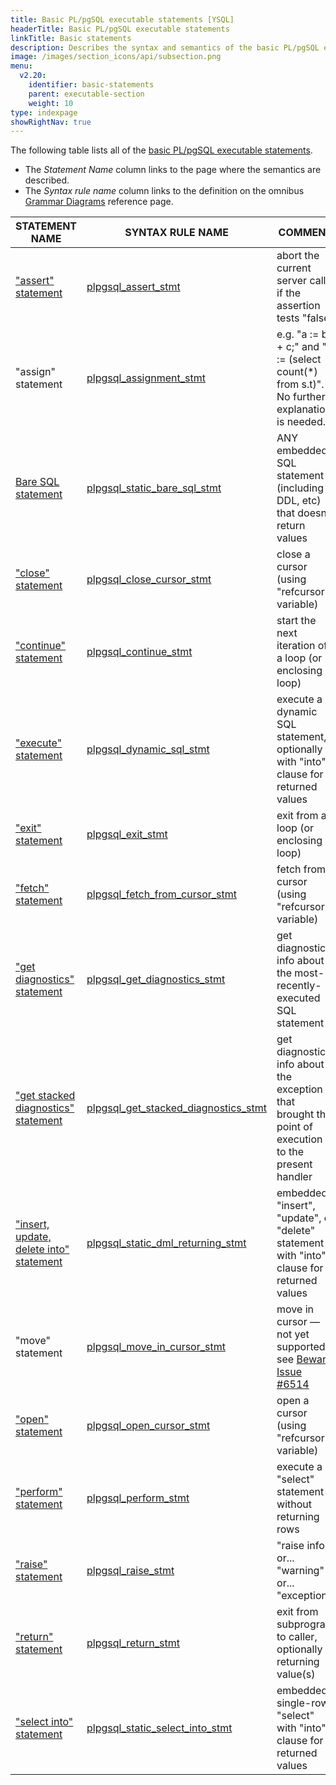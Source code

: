 ```yaml
---
title: Basic PL/pgSQL executable statements [YSQL]
headerTitle: Basic PL/pgSQL executable statements
linkTitle: Basic statements
description: Describes the syntax and semantics of the basic PL/pgSQL executable statements. [YSQL]
image: /images/section_icons/api/subsection.png
menu:
  v2.20:
    identifier: basic-statements
    parent: executable-section
    weight: 10
type: indexpage
showRightNav: true
---
```


The following table lists all of the [basic PL/pgSQL executable statements](../../../../../syntax_resources/grammar_diagrams/#plpgsql-basic-stmt).
- The _Statement Name_ column links to the page where the semantics are described.
- The _Syntax rule name_ column links to the definition on the omnibus [Grammar Diagrams](../../../../../syntax_resources/grammar_diagrams/) reference page.

| STATEMENT NAME                                                                                                             | SYNTAX RULE NAME                                                                                                               | COMMENT                                                                                                 |
| -------------------------------------------------------------------------------------------------------------------------- | ------------------------------------------------------------------------------------------------------------------------------ | ------------------------------------------------------------------------------------------------------- |
| ["assert" statement](./assert/)                                                                                            | [plpgsql_assert_stmt](../../../../../syntax_resources/grammar_diagrams/#plpgsql-assert-stmt)                                   | abort the current server call if the assertion tests "false"                                            |
| "assign" statement                                                                                                         | [plpgsql_assignment_stmt](../../../../../syntax_resources/grammar_diagrams/#plpgsql-assignment-stmt)                           | e.g. "a := b + c;" and "v := (select count(*) from s.t)". No further explanation is needed.             |
| [Bare SQL statement](./doing-sql-from-plpgsql/#the-bare-sql-statement)                                                     | [plpgsql_static_bare_sql_stmt](../../../../../syntax_resources/grammar_diagrams/#plpgsql-static-bare-sql-stmt)                 | ANY embedded SQL statement (including DDL, etc) that doesn't return values                              |
| ["close" statement](./cursor-manipulation/#plpgsql-close-cursor-stmt)                                                      | [plpgsql_close_cursor_stmt](../../../../../syntax_resources/grammar_diagrams/#plpgsql-close-cursor-stmt)                       | close a cursor (using "refcursor" variable)                                                             |
| ["continue" statement](../compound-statements/loop-exit-continue/#continue-statement)                                      | [plpgsql_continue_stmt](../../../../../syntax_resources/grammar_diagrams/#plpgsql-continue-stmt)                               | start the next iteration of a loop (or enclosing loop)                                                  |
| ["execute" statement](./doing-sql-from-plpgsql/#the-execute-statement)                                                     | [plpgsql_dynamic_sql_stmt](../../../../../syntax_resources/grammar_diagrams/#plpgsql-dynamic-sql-stmt)                         | execute a dynamic SQL statement, optionally with "into" clause for returned values                      |
| ["exit" statement](../compound-statements/loop-exit-continue/#exit-statement)                                              | [plpgsql_exit_stmt](../../../../../syntax_resources/grammar_diagrams/#plpgsql-exit-stmt)                                       | exit from a loop (or enclosing loop)                                                                    |
| ["fetch" statement](../compound-statements/loop-exit-continue/infinite-and-while-loops/#infinite-loop-over-cursor-results) | [plpgsql_fetch_from_cursor_stmt](../../../../../syntax_resources/grammar_diagrams/#plpgsql-fetch-from-cursor-stmt)             | fetch from a cursor (using "refcursor" variable)                                                        |
| ["get diagnostics" statement](./get-diagnostics/)                                                                          | [plpgsql_get_diagnostics_stmt](../../../../../syntax_resources/grammar_diagrams/#plpgsql-get-diagnostics-stmt)                 | get diagnostic info about the most-recently-executed SQL statement                                      |
| ["get stacked diagnostics" statement](../../exception-section/#how-to-get-information-about-the-error)                     | [plpgsql_get_stacked_diagnostics_stmt](../../../../../syntax_resources/grammar_diagrams/#plpgsql-get-stacked-diagnostics-stmt) | get diagnostic info about the exception that brought the point of execution to the present handler      |
| ["insert, update, delete into" statement](./doing-sql-from-plpgsql/#the-insert-update-delete-into-statement)               | [plpgsql_static_dml_returning_stmt](../../../../../syntax_resources/grammar_diagrams/#plpgsql-static-dml-returning-stmt)       | embedded "insert", "update", or "delete" statement with "into" clause for returned values               |
| "move" statement                                                                                                           | [plpgsql_move_in_cursor_stmt](../../../../../syntax_resources/grammar_diagrams/#plpgsql-move-in-cursor-stmt)                   | move in cursor — not yet supported, see [Beware Issue #6514](../../../../../cursors/#beware-issue-6514) |
| ["open" statement](./cursor-manipulation/#plpgsql-open-cursor-stmt)                                                        | [plpgsql_open_cursor_stmt](../../../../../syntax_resources/grammar_diagrams/#plpgsql-open-cursor-stmt)                         | open a cursor (using "refcursor" variable)                                                              |
| ["perform" statement](./doing-sql-from-plpgsql/#the-perform-statement)                                                     | [plpgsql_perform_stmt](../../../../../syntax_resources/grammar_diagrams/#plpgsql-perform-stmt)                                 | execute a "select" statement without returning rows                                                     |
| ["raise" statement](./raise/)                                                                                              | [plpgsql_raise_stmt](../../../../../syntax_resources/grammar_diagrams/#plpgsql-raise-stmt)                                     | "raise info" or... "warning" or... "exception"                                                          |
| ["return" statement](./return-statement/#semantics)                                                                        | [plpgsql_return_stmt](../../../../../syntax_resources/grammar_diagrams/#plpgsql-return-stmt)                                   | exit from subprogram to caller, optionally returning value(s)                                           |
| ["select into" statement](./doing-sql-from-plpgsql/#the-select-into-statement)                                             | [plpgsql_static_select_into_stmt](../../../../../syntax_resources/grammar_diagrams/#plpgsql-static-select-into-stmt)           | embedded single-row "select" with "into" clause for returned values                                     |
